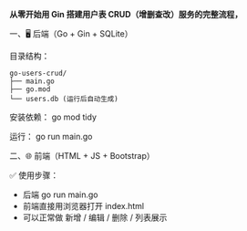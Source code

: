 **从零开始用 Gin 搭建用户表 CRUD（增删查改）服务的完整流程，**

一、🖥 后端（Go + Gin + SQLite）

目录结构：
```
go-users-crud/
├── main.go
├── go.mod
└── users.db (运行后自动生成)
```

安装依赖：  go mod tidy

运行：  go run main.go

二、🌐 前端（HTML + JS + Bootstrap）

✅ 使用步骤：
- 后端 go run main.go
- 前端直接用浏览器打开 index.html
- 可以正常做 新增 / 编辑 / 删除 / 列表展示
